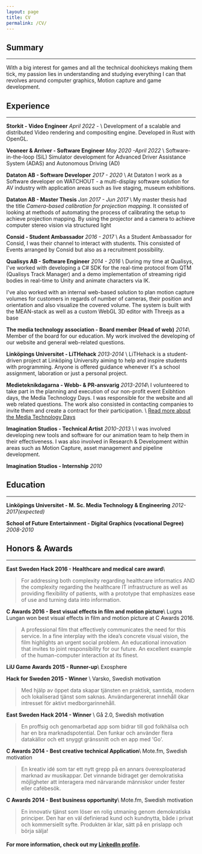 ```yaml
---
layout: page
title: CV
permalink: /CV/
---
```



## Summary
---
With a big interest for games and all the technical doohickeys making them tick, my passion lies in understanding and studying everything I can that revolves around computer graphics, Motion capture and game development.

## Experience
---
**Storkit - Video Engineer** *April 2022 -* \\
Development of a scalable and distributed Video rendering and compositing engine. Developed in Rust with OpenGL. 

**Veoneer & Arriver - Software Engineer** *May 2020 -April 2022* \\
Software-in-the-loop (SiL) Simulator development for Advanced Driver Assistance
System (ADAS) and Autonomous Driving (AD)

**Dataton AB - Software Developer** *2017 - 2020* \\
At Dataton I work as a Software developer on WATCHOUT - a multi-display software
solution for AV industry with application areas such as live staging, museum exhibitions.

**Dataton AB - Master Thesis** *Jan 2017 - Jun 2017* \\
My master thesis had the title *Camera-based calibration for projection
mapping*. It consisted of looking at methods of automating the process of
calibrating the setup to achieve projection mapping. By using the projector and
a camera to achieve computer stereo vision via structured light

**Consid - Student Ambassador** *2016 - 2017* \\
As a Student Ambassador for Consid, I was their channel to interact with
students. This consisted of Events arranged by Consid but also as a recruitment
possibility.

**Qualisys AB - Software Engineer** *2014 - 2016* \\
During my time at Qualisys, I've worked with developing a C# SDK for the real-time protocol from QTM (Qualisys Track Manager) and a demo implementation of streaming rigid bodies in real-time to Unity and animate characters via IK.

I've also worked with an internal web-based solution to plan motion capture volumes for customers in regards of number of cameras, their position and orientation and also visualize the covered volume. The system is built with the MEAN-stack as well as a custom WebGL 3D editor with Threejs as a base

**The media technology association - Board member (Head of web)** *2014*\\
Member of the board for our education. My work involved the developing of our website and general web-related questions.

**Linköpings Universitet - LiTHehack** *2013-2014* \\
LiTHehack is a student-driven project at Linköping University aiming to help and inspire students with programming. Anyone is offered guidance whenever it's a school assignment, laboration or just a personal project.

**Medieteknikdagarna - Webb- & PR-ansvarig** *2013-2014*\\
I volunteered to take part in the planning and execution of our non-profit event Exibhtion days, the Media Technology Days. I was responsible for the website and all web related questions. The work also consisted in contacting companies to invite them and create a contract for their participation. \\
[Read more about the Media Technology Days](http://medieteknikdagarna.se/en/about)

**Imagination Studios - Technical Artist** *2010-2013* \\
I was involved developing new tools and software for our animation team to help them in their effectiveness. I was also involved in Research & Development within areas such as Motion Capture, asset management and pipeline development.

**Imagination Studios - Internship** *2010*

## Education
---
**Linköpings Universitet - M. Sc. Media Technology & Engineering** *2012-2017(expected)*

**School of Future Entertainment - Digital Graphics (vocational Degree)** *2008-2010*


## Honors & Awards
---

**East Sweden Hack 2016 - Healthcare and medical care award**\\

> For addressing both complexity regarding healthcare informatics AND the complexity regarding the healthcare IT infrastructure as well as providing flexibility of patients, with a prototype that emphasizes ease of use and turning data into information.

**C Awards 2016 - Best visual effects in film and motion picture**\\
Lugna Lungan won best visual effects in film and motion picture at C Awards 2016.

> A professional film that effectively communicates the need for this service. In a fine interplay with the idea’s concrete visual vision, the film highlights an urgent social problem. An educational innovation that invites to joint responsibility for our future. An excellent example of the human-computer interaction at its finest.

**LiU Game Awards 2015 - Runner-up**\\
Exosphere

**Hack for Sweden 2015 - Winner** \\
Varsko, Swedish motivation

> Med hjälp av öppet data skapar tjänsten en praktisk, samtida, modern och lokaliserad tjänst som saknas. Användargenererat innehåll ökar intresset för aktivt medborgarinnehåll.

**East Sweden Hack 2014 - Winner** \\
Gå 2.0, Swedish motivation

> En proffsig och genomarbetad app som bidrar till god folkhälsa och har en bra marknadspotential. Den funkar och använder flera datakällor och ett snyggt gränssnitt och en app med 'Go'.


**C Awards 2014 - Best creative technical Application**\\
Mote.fm, Swedish  motivation

> En kreativ idé som tar ett nytt grepp på en annars överexploaterad marknad av musikappar. Det vinnande bidraget ger demokratiska möjligheter att interagera med närvarande människor under fester eller cafébesök.


**C Awards 2014 - Best business opportunity**\\
Mote.fm, Swedish  motivation

> En innovativ tjänst som löser en rolig utmaning genom demokratiska principer. Den har en väl definierad kund och kundnytta, både i privat och kommersiellt syfte. Produkten är klar, sätt på en prislapp och börja sälja!


#### For more information, check out my [LinkedIn profile](http://se.linkedin.com/in/eriksandren).

